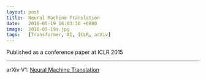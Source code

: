 ```yaml
---
layout: post
title:  Neural Machine Translation
date:   2016-05-19 16:03:30 +0800
image:  2016-05-19s.jpg
tags:   [Transformer, AI, ICLR, arXiv]
---
```

Published as a conference paper at ICLR 2015

---
arXiv V1: [Neural Machine Translation](https://arxiv.org/pdf/1409.0473.pdf#:~:text=Neural%20machine%20translation%20is%20a,to%20maximize%20the%20translation%20performance.)